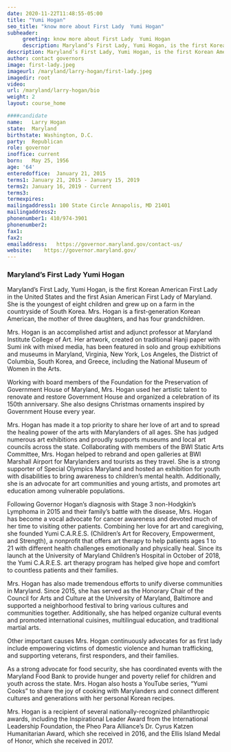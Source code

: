 ```yaml
---
date: 2020-11-22T11:48:55-05:00
title: "Yumi Hogan"
seo_title: "know more about First Lady  Yumi Hogan"
subheader:
     greeting: know more about First Lady  Yumi Hogan
     description: Maryland’s First Lady, Yumi Hogan, is the first Korean American First Lady in the United States and the first Asian American First Lady of Maryland. 
description: Maryland’s First Lady, Yumi Hogan, is the first Korean American First Lady in the United States and the first Asian American First Lady of Maryland. She is the youngest of eight children and grew up on a farm in the countryside of South Korea. Mrs. Hogan is a first-generation Korean American, the mother of three daughters, and has four grandchildren. 
author: contact governors
image: first-lady.jpeg
imageurl: /maryland/larry-hogan/first-lady.jpeg
imagedir: root
video:
url: /maryland/larry-hogan/bio
weight: 2
layout: course_home

####candidate
name:	Larry Hogan
state:	Maryland
birthstate: Washington, D.C.
party:	Republican
role: governor
inoffice: current
born:	May 25, 1956
age: '64'
enteredoffice:	January 21, 2015  
terms1: January 21, 2015 - January 15, 2019
terms2: January 16, 2019 - Current
terms3: 
termexpires:	
mailingaddress1: 100 State Circle Annapolis, MD 21401
mailingaddress2:		
phonenumber1: 410/974-3901
phonenumber2:	
fax1: 
fax2: 
emailaddress:	https://governor.maryland.gov/contact-us/
website:	https://governor.maryland.gov/
---
```




### Maryland’s First Lady Yumi Hogan
Maryland’s First Lady, Yumi Hogan, is the first Korean American First Lady in the United States and the first Asian American First Lady of Maryland. She is the youngest of eight children and grew up on a farm in the countryside of South Korea. Mrs. Hogan is a first-generation Korean American, the mother of three daughters, and has four grandchildren. 

Mrs. Hogan is an accomplished artist and adjunct professor at Maryland Institute College of Art. Her artwork, created on traditional Hanji paper with Sumi ink with mixed media, has been featured in solo and group exhibitions and museums in Maryland, Virginia, New York, Los Angeles, the District of Columbia, South Korea, and Greece, including the National Museum of Women in the Arts.

Working with board members of the Foundation for the Preservation of Government House of Maryland, Mrs. Hogan used her artistic talent to renovate and restore Government House and organized a celebration of its 150th anniversary. She also designs Christmas ornaments inspired by Government House every year.

Mrs. Hogan has made it a top priority to share her love of art and to spread the healing power of the arts with Marylanders of all ages. She has judged numerous art exhibitions and proudly supports museums and local art councils across the state. Collaborating with members of the BWI Static Arts Committee, Mrs. Hogan helped to rebrand and open galleries at BWI Marshall Airport for Marylanders and tourists as they travel. She is a strong supporter of Special Olympics Maryland and hosted an exhibition for youth with disabilities to bring awareness to children’s mental health. Additionally, she is an advocate for art communities and young artists, and promotes art education among vulnerable populations.

Following Governor Hogan’s diagnosis with Stage 3 non-Hodgkin’s Lymphoma in 2015 and their family’s battle with the disease, Mrs. Hogan has become a vocal advocate for cancer awareness and devoted much of her time to visiting other patients. Combining her love for art and caregiving, she founded Yumi C.A.R.E.S. (Children’s Art for Recovery, Empowerment, and Strength), a nonprofit that offers art therapy to help patients ages 1 to 21 with different health challenges emotionally and physically heal. Since its launch at the University of Maryland Children’s Hospital in October of 2018, the Yumi C.A.R.E.S. art therapy program has helped give hope and comfort to countless patients and their families.

Mrs. Hogan has also made tremendous efforts to unify diverse communities in Maryland. Since 2015, she has served as the Honorary Chair of the Council for Arts and Culture at the University of Maryland, Baltimore and supported a neighborhood festival to bring various cultures and communities together. Additionally, she has helped organize cultural events and promoted international cuisines, multilingual education, and traditional martial arts.  

Other important causes Mrs. Hogan continuously advocates for as first lady include empowering victims of domestic violence and human trafficking, and supporting veterans, first responders, and their families. 

As a strong advocate for food security, she has coordinated events with the Maryland Food Bank to provide hunger and poverty relief for children and youth across the state. Mrs. Hogan also hosts a YouTube series, “Yumi Cooks” to share the joy of cooking with Marylanders and connect different cultures and generations with her personal Korean recipes.

Mrs. Hogan is a recipient of several nationally-recognized philanthropic awards, including the Inspirational Leader Award from the International Leadership Foundation, the Pheo Para Alliance’s Dr. Cyrus Katzen Humanitarian Award, which she received in 2016, and the Ellis Island Medal of Honor, which she received in 2017.